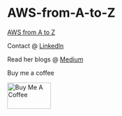# AWS-from-A-to-Z

<a href="https://dasikamadhu.github.io/AWS-from-A-to-Z/index.html"> AWS from A to Z </a>

<p> Contact @ <a href="https://www.linkedin.com/in/dasika-madhu-nimeshika/"> LinkedIn </a></p>
<p>Read her blogs @ <a href="https://madhue.medium.com"> Medium </a></p>


<p> Buy me a coffee </p>
<a href="https://www.buymeacoffee.com/nimeshika" target="_blank"><img src="https://cdn.buymeacoffee.com/buttons/v2/default-yellow.png" alt="Buy Me A Coffee" style="height: 60px; width: 100px"></a>
